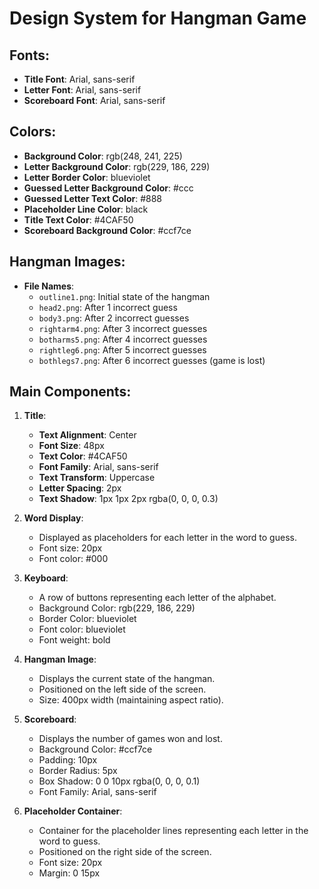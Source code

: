
# Design System for Hangman Game

## Fonts:
- **Title Font**: Arial, sans-serif
- **Letter Font**: Arial, sans-serif
- **Scoreboard Font**: Arial, sans-serif

## Colors:
- **Background Color**: rgb(248, 241, 225)
- **Letter Background Color**: rgb(229, 186, 229)
- **Letter Border Color**: blueviolet
- **Guessed Letter Background Color**: #ccc
- **Guessed Letter Text Color**: #888
- **Placeholder Line Color**: black
- **Title Text Color**: #4CAF50
- **Scoreboard Background Color**: #ccf7ce

## Hangman Images:
- **File Names**:
  - `outline1.png`: Initial state of the hangman
  - `head2.png`: After 1 incorrect guess
  - `body3.png`: After 2 incorrect guesses
  - `rightarm4.png`: After 3 incorrect guesses
  - `botharms5.png`: After 4 incorrect guesses
  - `rightleg6.png`: After 5 incorrect guesses
  - `bothlegs7.png`: After 6 incorrect guesses (game is lost)

## Main Components:

1. **Title**:
   - **Text Alignment**: Center
   - **Font Size**: 48px
   - **Text Color**: #4CAF50
   - **Font Family**: Arial, sans-serif
   - **Text Transform**: Uppercase
   - **Letter Spacing**: 2px
   - **Text Shadow**: 1px 1px 2px rgba(0, 0, 0, 0.3)

2. **Word Display**:
   - Displayed as placeholders for each letter in the word to guess.
   - Font size: 20px
   - Font color: #000

3. **Keyboard**:
   - A row of buttons representing each letter of the alphabet.
   - Background Color: rgb(229, 186, 229)
   - Border Color: blueviolet
   - Font color: blueviolet
   - Font weight: bold

4. **Hangman Image**:
   - Displays the current state of the hangman.
   - Positioned on the left side of the screen.
   - Size: 400px width (maintaining aspect ratio).

5. **Scoreboard**:
   - Displays the number of games won and lost.
   - Background Color: #ccf7ce
   - Padding: 10px
   - Border Radius: 5px
   - Box Shadow: 0 0 10px rgba(0, 0, 0, 0.1)
   - Font Family: Arial, sans-serif

6. **Placeholder Container**:
   - Container for the placeholder lines representing each letter in the word to guess.
   - Positioned on the right side of the screen.
   - Font size: 20px
   - Margin: 0 15px
